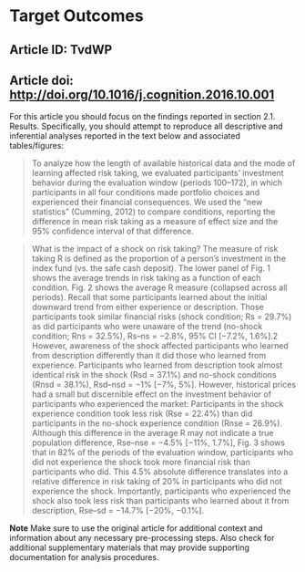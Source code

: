 # Target Outcomes
## Article ID: TvdWP
## Article doi: http://doi.org/10.1016/j.cognition.2016.10.001

For this article you should focus on the findings reported in section 2.1. Results. Specifically, you should attempt to reproduce all descriptive and inferential analyses reported in the text below and associated tables/figures:

> To analyze how the length of available historical data and the mode of learning affected risk taking, we evaluated participants’ investment behavior during the evaluation window (periods 100–172), in which participants in all four conditions made portfolio choices and experienced their financial consequences. We used the “new statistics” (Cumming, 2012) to compare conditions, reporting the difference in mean risk taking as a measure of effect size and the 95% confidence interval of that difference.

> What is the impact of a shock on risk taking? The measure of risk taking R is defined as the proportion of a person’s investment in the index fund (vs. the safe cash deposit). The lower panel of Fig. 1 shows the average trends in risk taking as a function of each condition. Fig. 2 shows the average R measure (collapsed across all periods). Recall that some participants learned about the initial downward trend from either experience or description. Those participants took similar financial risks (shock condition; Rs = 29.7%) as did participants who were unaware of the trend (no-shock condition; Rns = 32.5%), Rs–ns = −2.8%, 95% CI [−7.2%, 1.6%].2 However, awareness of the shock affected participants who learned from description differently than it did those who learned from experience. Participants who learned from description took almost identical risk in the shock (Rsd = 37.1%) and no-shock conditions (Rnsd = 38.1%), Rsd–nsd = −1% [−7%, 5%]. However, historical prices had a small but discernible effect on the investment behavior of participants who experienced the market: Participants in the shock experience condition took less risk (Rse = 22.4%) than did participants in the no-shock experience condition (Rnse = 26.9%). Although this difference in the average R may not indicate a true population difference, Rse–nse = −4.5% [−11%, 1.7%], Fig. 3 shows that in 82% of the periods of the evaluation window, participants who did not experience the shock took more financial risk than participants who did. This 4.5% absolute difference translates into a relative difference in risk taking of 20% in participants who did not experience the shock. Importantly, participants who experienced the shock also took less risk than participants who learned about it from description, Rse–sd = −14.7% [−20%, −0.1%].


**Note**
Make sure to use the original article for additional context and information about any necessary pre-processing steps. Also check for additional supplementary materials that may provide supporting documentation for analysis procedures.
